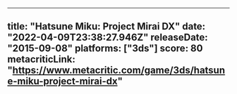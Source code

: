 
---
title: "Hatsune Miku: Project Mirai DX"
date: "2022-04-09T23:38:27.946Z"
releaseDate: "2015-09-08"
platforms: ["3ds"]
score: 80
metacriticLink: "https://www.metacritic.com/game/3ds/hatsune-miku-project-mirai-dx"
---
